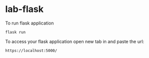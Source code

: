 # lab-flask

<!-- ![image](https://user-images.githubusercontent.com/115451707/196919992-edcfea8b-e3f6-4f35-9398-43be66b5622d.png) -->

To run flask application

```
flask run
```

To access your flask application open new tab in and paste the url:

```
https://localhost:5000/
```
